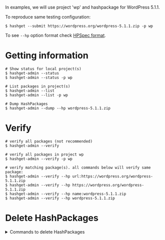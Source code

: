 In examples, we will use project 'wp' and hashpackage for WordPress 5.1.1.

To reproduce same testing configuration:
```
$ hashget --submit https://wordpress.org/wordpress-5.1.1.zip -p wp
```
To see `--hp` option format check [HPSpec format](hpspec).

# Getting information
```shell
# Show status for local project(s)
$ hashget-admin --status 
$ hashget-admin --status -p wp

# List packages in project(s)
$ hashget-admin --list 
$ hashget-admin --list -p wp

# Dump HashPackages
$ hashget-admin --dump --hp wordpress-5.1.1.zip
```

# Verify
```shell
# verify all packages (not recommended)
$ hashget-admin --verify

# verify all packages in project wp 
$ hashget-admin --verify -p wp

# verify matching package(s). all commands below will verify same package: 
$ hashget-admin --verify --hp url:https://wordpress.org/wordpress-5.1.1.zip
$ hashget-admin --verify --hp https://wordpress.org/wordpress-5.1.1.zip
$ hashget-admin --verify --hp name:wordpress-5.1.1.zip
$ hashget-admin --verify --hp wordpress-5.1.1.zip

```

# Delete HashPackages
<details>
<summary>Commands to delete HashPackages</summary>

```shell
# Purge one HashPackage
$ hashget-admin --purge --hp wordpress-5.1.1.zip
# Purge HashPackage and web symlinks (if maintaining web db)
$ hashget-admin --purge --hp wordpress-5.1.1.zip --webroot /var/www/hashdb/

# Purge all expired HashPackages
$ hashget-admin --purge --hp expired


#
# VERY CAREFUL for commands below
#

# Purge ALL packages in project wp
$ hashget-admin --purge -p wp --hp all

# Purge ALL packages in ALL projects
$ hashget-admin --purge --hp all
```
</details>